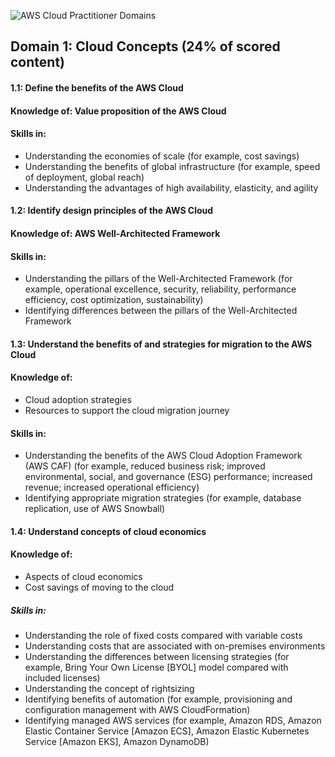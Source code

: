 ![AWS Cloud Practitioner Domains](https://github.com/emiliedionisio/aws-cloud-practitioner-C02/blob/main/1-cloudconcepts.png)

## Domain 1: Cloud Concepts (24% of scored content)
#### 1.1: Define the benefits of the AWS Cloud
#### Knowledge of: Value proposition of the AWS Cloud
#### Skills in:
- Understanding the economies of scale (for example, cost savings)
- Understanding the benefits of global infrastructure (for example, speed of deployment, global reach)
- Understanding the advantages of high availability, elasticity, and agility

#### 1.2: Identify design principles of the AWS Cloud
#### Knowledge of: AWS Well-Architected Framework
#### Skills in:
- Understanding the pillars of the Well-Architected Framework (for example, operational excellence, security, reliability, performance efficiency, cost optimization, sustainability)
- Identifying differences between the pillars of the Well-Architected Framework

#### 1.3: Understand the benefits of and strategies for migration to the AWS Cloud
#### Knowledge of:
- Cloud adoption strategies
- Resources to support the cloud migration journey
#### Skills in:
- Understanding the benefits of the AWS Cloud Adoption Framework (AWS CAF) (for example, reduced business risk; improved environmental, social, and governance (ESG) performance; increased revenue; increased operational efficiency)
- Identifying appropriate migration strategies (for example, database replication, use of AWS Snowball)

#### 1.4: Understand concepts of cloud economics
#### Knowledge of:
- Aspects of cloud economics
- Cost savings of moving to the cloud
##### Skills in:
- Understanding the role of fixed costs compared with variable costs
- Understanding costs that are associated with on-premises environments
- Understanding the differences between licensing strategies (for example, Bring Your Own License [BYOL] model compared with included licenses)
- Understanding the concept of rightsizing
- Identifying benefits of automation (for example, provisioning and configuration management with AWS CloudFormation)
- Identifying managed AWS services (for example, Amazon RDS, Amazon Elastic Container Service [Amazon ECS], Amazon Elastic Kubernetes Service [Amazon EKS], Amazon DynamoDB)
